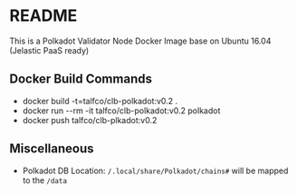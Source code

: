 # README

This is a Polkadot Validator Node Docker Image base on Ubuntu 16.04 (Jelastic PaaS ready)

## Docker Build Commands

 * docker build -t=talfco/clb-polkadot:v0.2 .
 * docker run --rm -it talfco/clb-polkadot:v0.2 polkadot
 * docker push talfco/clb-plkadot:v0.2
 
 
 
## Miscellaneous 
* Polkadot DB Location: `/.local/share/Polkadot/chains#` will be mapped to the `/data`
 
 
 
